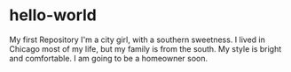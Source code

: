 # hello-world
My first Repository
I'm a city girl, with a southern sweetness.  I lived in Chicago most of my life, but my family is from the south.  My style is bright and comfortable. 
I am going to be a homeowner soon. 

